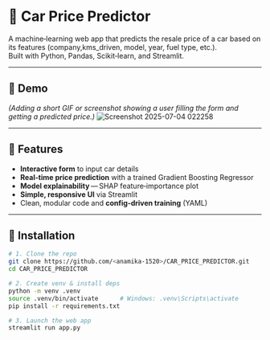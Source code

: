 # 🚗 Car Price Predictor
A machine‑learning web app that predicts the resale price of a car based on its features (company,kms_driven, model, year, fuel type,  etc.).  
Built with Python, Pandas, Scikit‑learn, and Streamlit.

---

## 📸 Demo
*(Adding  a short GIF or screenshot showing a user filling the form and getting a predicted price.)*
![Screenshot 2025-07-04 022258](https://github.com/user-attachments/assets/05adde4c-6ad7-4999-92ab-8b12b51aaa03)


---

## 🚀 Features
- **Interactive form** to input car details  
- **Real‑time price prediction** with a trained Gradient Boosting Regressor  
- **Model explainability** — SHAP feature‑importance plot  
- **Simple, responsive UI** via Streamlit  
- Clean, modular code and **config‐driven training** (YAML)

---

## 🔧 Installation

```bash
# 1. Clone the repo
git clone https://github.com/<anamika-1520>/CAR_PRICE_PREDICTOR.git
cd CAR_PRICE_PREDICTOR

# 2. Create venv & install deps
python -m venv .venv
source .venv/bin/activate      # Windows: .venv\Scripts\activate
pip install -r requirements.txt

# 3. Launch the web app
streamlit run app.py
